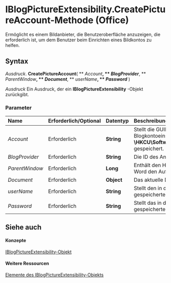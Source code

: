 
# IBlogPictureExtensibility.CreatePictureAccount-Methode (Office)

Ermöglicht es einem Bildanbieter, die Benutzeroberfläche anzuzeigen, die erforderlich ist, um dem Benutzer beim Einrichten eines Bildkontos zu helfen.


## Syntax

 _Ausdruck_. **CreatePictureAccount**( ** _Account_**, ** _BlogProvider_**, ** _ParentWindow_**, ** _Document_**, ** _userName_**, ** _Password_** )

 _Ausdruck_ Ein Ausdruck, der ein **IBlogPictureExtensibility** -Objekt zurückgibt.


### Parameter



|**Name**|**Erforderlich/Optional**|**Datentyp**|**Beschreibung**|
|:-----|:-----|:-----|:-----|
| _Account_|Erforderlich|**String**|Stellt die GUID eines Kontoregistrierungsschlüssels dar. Blogkontoeinstellungen werden in der Registrierung unter  **\\HKCU\Software\Microsoft\Office\Common\Blog\Account** gespeichert.|
| _BlogProvider_|Erforderlich|**String**|Die ID des Anbieters.|
| _ParentWindow_|Erforderlich|**Long**|Enthält den HWND für das Fenster, aus dem Microsoft Word den Aufruf ausführt.|
| _Document_|Erforderlich|**Object**|Das aktuelle Dokument.|
| _userName_|Erforderlich|**String**|Stellt den in den Registrierungskontoeinstellungen gespeicherten Benutzernamen dar.|
| _Password_|Erforderlich|**String**|Stellt das in den Registrierungskontoeinstellungen gespeicherte Kennwort des Benutzers dar.|

## Siehe auch


#### Konzepte


[IBlogPictureExtensibility-Objekt](07cedf63-0c59-5c5e-25df-1d627db89cbe.md)
#### Weitere Ressourcen


[Elemente des IBlogPictureExtensibility-Objekts](http://msdn.microsoft.com/library/29f8fdcc-669f-95db-3cc9-bfdd26fb9a7d%28Office.15%29.aspx)